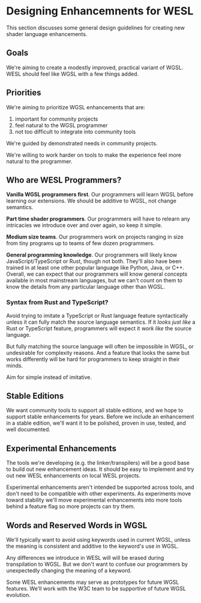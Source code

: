 # Designing Enhancemnents for WESL

This section discusses some general design guidelines for creating new shader language enhancements.

## Goals

We're aiming to create a modestly improved, practical variant of WGSL.
WESL should feel like WGSL with a few things added.

## Priorities

We're aiming to prioritize WGSL enhancements that are:

1) important for community projects
2) feel natural to the WGSL programmer
3) not too difficult to integrate into community tools

We're guided by demonstrated needs in community projects.

We're willing to work harder on tools to make the experience feel more natural
to the programmer.

## Who are WESL Programmers?

**Vanilla WGSL programmers first**.
Our programmers will learn WGSL before learning our extensions.
We should be additive to WGSL, not change semantics.

**Part time shader programmers**. Our programmers will have to relearn any intricacies we introduce over and over again, so keep it simple.

**Medium size teams**. Our programmers work on projects ranging in size from tiny programs
up to teams of few dozen programmers.

**General programming knowledge**.
Our programmers will likely know
JavaScript/TypeScript or Rust,
though not both. They'll also have been trained in at least one
other popular language like Python, Java, or C++.
Overall, we can expect that our programmers will know general
concepts available in most mainstream languages,
but we can't count on them to know the details from any particular language
other than WGSL.

### Syntax from Rust and TypeScript?

Avoid trying to imitate a TypeScript or Rust language feature syntactically
unless it can fully match the source language semantics.
If it *looks just like* a Rust or TypeScript feature, programmers will expect it
*work like* the source language.

But fully matching the source language will often be impossible
in WGSL, or undesirable for complexity reasons.
And a feature that looks the same but works differently will be hard
for programmers to keep straight in their minds.

Aim for simple instead of imitative.

## Stable Editions

We want community tools to support all stable editions, and we hope to support
stable enhancements for years.
Before we include an enhancement in a stable edition,
we'll want it to be
polished, proven in use, tested, and well documented.

## Experimental Enhancements

The tools we're developing (e.g. the linker/transpilers)
will be a good base to build out new enhancement ideas.
It should be easy to implement and try out new WESL enhancements on
local WESL projects.

Experimental enhancements aren't intended be supported across tools,
and don't need to be compatible with other experiments.
As experiments move toward stability
we'll move experimental enhancements into more tools behind a feature flag
so more projects can try them.

## Words and Reserved Words in WGSL

We'll typically want to avoid using keywords used in current WGSL, unless
the meaning is consistent and additive to the keyword's use in WGSL.

Any differences we introduce in WESL will
will be erased during transpilation to WGSL.
But we don't want to confuse our programmers by
unexpectedly changing the meaning of a keyword.

Some WESL enhancements may serve as prototypes for future
WGSL features. We'll work with the W3C team
to be supportive of future WGSL evolution.
